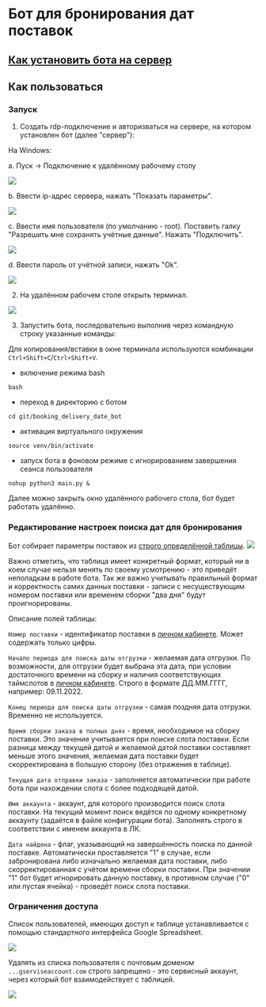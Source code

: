 # Бот для бронирования дат поставок

## [Как установить бота на сервер](https://github.com/smalldirtybird/booking_delivery_date_bot/blob/main/deploy.md)

## Как пользоваться

### Запуск

1. Создать rdp-подключение и авторизваться на сервере, на котором установлен бот (далее "сервер"):

На Windows:

a. Пуск -> Подключение к удалённому рабочему столу

![](https://github.com/smalldirtybird/booking_delivery_date_bot/blob/main/docs/photo_2022-10-19_16-36-26.jpg?raw=true)

b. Ввести ip-адрес сервера, нажать "Показать параметры".

![](https://github.com/smalldirtybird/booking_delivery_date_bot/blob/main/docs/photo_2022-10-19_16-37-01.jpg?raw=true)

c. Ввести имя пользователя (по умолчанию - root). Поставить галку "Разрешить мне сохранять учётные данные". Нажать "Подключить".

![](https://github.com/smalldirtybird/booking_delivery_date_bot/blob/main/docs/photo_2022-10-19_16-37-10.jpg?raw=true)

d. Ввести пароль от учётной записи, нажать "Ok".

![](https://github.com/smalldirtybird/booking_delivery_date_bot/blob/main/docs/photo_2022-10-19_16-37-17.jpg?raw=true)

2. На удалённом рабочем столе открыть терминал.

![](https://github.com/smalldirtybird/booking_delivery_date_bot/blob/main/docs/photo_2022-10-19_16-37-23.jpg?raw=true)

3. Запустить бота, последовательно выполнив через командную строку указанные команды:

Для копирования/вставки в окне терминала используются комбинации `Ctrl+Shift+C`/`Ctrl+Shift+V`.

- включение режима bash
```
bash
```
- переход в директорию с ботом
```
cd git/booking_delivery_date_bot
```
- активация виртуального окружения
```
source venv/bin/activate
```
- запуск бота в фоновом режиме с игнорированием завершения сеанса пользователя
```
nohup python3 main.py &
```

Далее можно закрыть окно удалённого рабочего стола, бот будет работать удалённо.

### Редактирование настроек поиска дат для бронирования

Бот собирает параметры поставок из [строго определённой таблицы](https://docs.google.com/spreadsheets/d/1fjCuy2j6gikIDPR5HZvEThrT3BLyr-0iHmx7Ek4-VnY/edit?usp=sharing).
![](https://github.com/smalldirtybird/booking_delivery_date_bot/blob/main/docs/photo_2022-10-19_16-37-44.jpg?raw=true)

Важно отметить, что таблица имеет конкретный формат, который ни в коем случае нельзя менять по своему усмотрению - это приведёт неполадкам в работе бота. Так же важно учитывать правильный формат и корректность самих данных поставки - записи с несуществующим номером поставки или временем сборки "два дня" будут проигнорированы.

Описание полей таблицы:

`Номер поставки` - идентификатор поставки в [личном кабинете](https://seller.ozon.ru/app/supply/orders?filter=SupplyPreparation). Может содержать только цифры.

`Начало периода для поиска даты отгрузки` - желаемая дата отгрузки. По возможности, для отгрузки будет выбрана эта дата, при условии достаточного времени на сборку и наличия соответствующих таймслотов в [личном кабинете](https://seller.ozon.ru/app/supply/orders?filter=SupplyPreparation). Строго в формате ДД.ММ.ГГГГ, например: 09.11.2022.

`Конец периода для поиска даты отгрузки` - самая поздняя дата отгрузки. Временно не используется.

`Время сборки заказа в полных днях` - время, необходимое на сборку поставки. Это значение учитывается при поиске слота поставки. Если разница между текущей датой и желаемой датой поставки составляет меньше этого значения, желаемая дата поставки будет скорректирована в большую сторону (без отражения в таблице).

`Текущая дата отправки заказа` - заполняется автоматически при работе бота при нахождении слота с более подходящей датой. 

`Имя аккаунта` - аккаунт, для которого производится поиск слота поставки. На текущий момент поиск ведётся по одному конкретному аккаунту (задаётся в файле конфигурации бота). Заполнять строго в соответствии с именем аккаунта в ЛК.

`Дата найдена` - флаг, указывающий на завершённость поиска по данной поставке. Автоматически проставляется "1" в случае, если забронирована либо изначально желаемая дата поставки, либо скорректированная с учётом времени сборки поставки. При значении "1" бот будет игнорировать данную поставку, в противном случае ("0" или пустая ячейка) - проведёт поиск слота поставки.

### Ограничения доступа

Список пользователей, имеющих доступ к таблице устанавливается с помощью стандартного интерфейса Google Spreadsheet.

![](https://github.com/smalldirtybird/booking_delivery_date_bot/blob/main/docs/photo_2022-10-19_16-37-50.jpg?raw=true)

Удалять из списка пользователя с почтовым доменом `...gserviseaccount.com` строго запрещено - это сервисный аккаунт, через который бот взаимодействует с таблицей.

![](https://github.com/smalldirtybird/booking_delivery_date_bot/blob/main/docs/photo_2022-10-19_16-37-56.jpg?raw=true)
